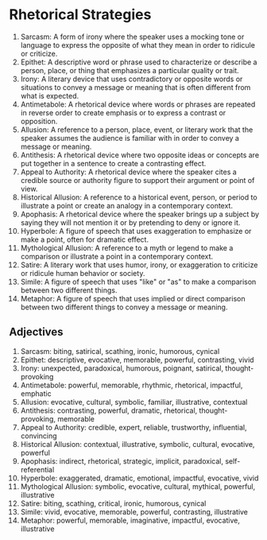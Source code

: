 # Rhetorical Strategies

1. Sarcasm: A form of irony where the speaker uses a mocking tone or language to express the opposite of what they mean in order to ridicule or criticize.
2. Epithet: A descriptive word or phrase used to characterize or describe a person, place, or thing that emphasizes a particular quality or trait.
3. Irony: A literary device that uses contradictory or opposite words or situations to convey a message or meaning that is often different from what is expected.
4. Antimetabole: A rhetorical device where words or phrases are repeated in reverse order to create emphasis or to express a contrast or opposition.
5. Allusion: A reference to a person, place, event, or literary work that the speaker assumes the audience is familiar with in order to convey a message or meaning.
6. Antithesis: A rhetorical device where two opposite ideas or concepts are put together in a sentence to create a contrasting effect.
7. Appeal to Authority: A rhetorical device where the speaker cites a credible source or authority figure to support their argument or point of view.
8. Historical Allusion: A reference to a historical event, person, or period to illustrate a point or create an analogy in a contemporary context.
9. Apophasis: A rhetorical device where the speaker brings up a subject by saying they will not mention it or by pretending to deny or ignore it.
10. Hyperbole: A figure of speech that uses exaggeration to emphasize or make a point, often for dramatic effect.
11. Mythological Allusion: A reference to a myth or legend to make a comparison or illustrate a point in a contemporary context.
12. Satire: A literary work that uses humor, irony, or exaggeration to criticize or ridicule human behavior or society.
13. Simile: A figure of speech that uses "like" or "as" to make a comparison between two different things.
14. Metaphor: A figure of speech that uses implied or direct comparison between two different things to convey a message or meaning.

## Adjectives

1. Sarcasm: biting, satirical, scathing, ironic, humorous, cynical
2. Epithet: descriptive, evocative, memorable, powerful, contrasting, vivid
3. Irony: unexpected, paradoxical, humorous, poignant, satirical, thought-provoking
4. Antimetabole: powerful, memorable, rhythmic, rhetorical, impactful, emphatic
5. Allusion: evocative, cultural, symbolic, familiar, illustrative, contextual
6. Antithesis: contrasting, powerful, dramatic, rhetorical, thought-provoking, memorable
7. Appeal to Authority: credible, expert, reliable, trustworthy, influential, convincing
8. Historical Allusion: contextual, illustrative, symbolic, cultural, evocative, powerful
9. Apophasis: indirect, rhetorical, strategic, implicit, paradoxical, self-referential
10. Hyperbole: exaggerated, dramatic, emotional, impactful, evocative, vivid
11. Mythological Allusion: symbolic, evocative, cultural, mythical, powerful, illustrative
12. Satire: biting, scathing, critical, ironic, humorous, cynical
13. Simile: vivid, evocative, memorable, powerful, contrasting, illustrative
14. Metaphor: powerful, memorable, imaginative, impactful, evocative, illustrative